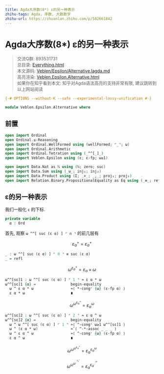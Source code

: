 ```yaml
---
title: Agda大序数(8*) ε的另一种表示
zhihu-tags: Agda, 序数, 大数数学
zhihu-url: https://zhuanlan.zhihu.com/p/582661842
---
```


# Agda大序数(8*) ε的另一种表示

> 交流Q群: 893531731  
> 总目录: [Everything.html](https://choukh.github.io/agda-lvo/Everything.html)  
> 本文源码: [Veblen/Epsilon/Alternative.lagda.md](https://github.com/choukh/agda-lvo/blob/main/src/Veblen/Epsilon/Alternative.lagda.md)  
> 高亮渲染: [Veblen.Epsilon.Alternative.html](https://choukh.github.io/agda-lvo/Veblen.Epsilon.Alternative.html)  
> 如果你在知乎看到本文: 知乎对Agda语法高亮的支持非常有限, 建议跳转到以上网站阅读  

```agda
{-# OPTIONS --without-K --safe --experimental-lossy-unification #-}

module Veblen.Epsilon.Alternative where
```

## 前置

```agda
open import Ordinal
open Ordinal.≤-Reasoning
open import Ordinal.WellFormed using (wellFormed; ⌜_⌝; ω)
open import Ordinal.Arithmetic
open import Ordinal.Tetration using (_^^[_]_)
open import Veblen.Epsilon using (ε; ε-fp; ω≥1)

open import Data.Nat as ℕ using (ℕ; zero; suc)
open import Data.Sum using (_⊎_; inj₁; inj₂)
open import Data.Product using (Σ; _×_; _,_; proj₁; proj₂)
open import Relation.Binary.PropositionalEquality as Eq using (_≡_; refl)
```

## ε的另一种表示

我们一般化 `ε` 的下标.

```agda
private variable
  α : Ord
```

首先, 观察 `ω ^^[ suc (ε α) ] ⌜ n ⌝` 的前几层有

$${ε_α}^+ = {ε_α}^+$$

```agda
_ : ω ^^[ suc (ε α) ] ⌜ 0 ⌝ ≡ suc (ε α)
_ = refl
```

$$ω^{{ε_α}^+} = ε_α × ω$$

```agda
ω^^[sε]1 : ω ^^[ suc (ε α) ] ⌜ 1 ⌝ ≈ ε α * ω
ω^^[sε]1 {α} =                begin-equality
  ω ^ ε α * ω                 ≈⟨ *-congʳ {ω} (ε-fp α) ⟩
  ε α * ω                     ∎
```

$$ω^{ω^{{ε_α}^+}} = {ε_α}^ω$$

```agda
ω^^[sε]2 : ω ^^[ suc (ε α) ] ⌜ 2 ⌝ ≈ ε α ^ ω
ω^^[sε]2 {α} =                begin-equality
  ω ^ ω ^^[ suc (ε α) ] ⌜ 1 ⌝ ≈⟨ ^-congˡ ω≥1 ω^^[sε]1 ⟩
  ω ^ (ε α * ω)               ≈˘⟨ ^-*-assoc _ _ _ ⟩
  ω ^ ε α ^ ω                 ≈⟨ ^-congʳ {ω} (ε-fp α) ⟩
  ε α ^ ω                     ∎
```

$$ω^{ω^{ω^{{ε_α}^+}}} = {ε_α}^{{ε_α}^ω}$$

$$ω^{ω^{ω^{.^{.^{{ε_α}^+}}}}} = {ε_α}^{{ε_α}^{.^{.^ω}}}$$
